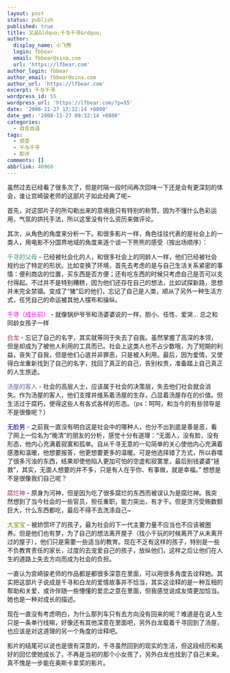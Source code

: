 ```yaml
---
layout: post
status: publish
published: true
title: 又品&ldquo;千与千寻&rdquo;
author:
  display_name: 小飞熊
  login: fbbear
  email: fbbear@sina.com
  url: 'https://lfbear.com'
author_login: fbbear
author_email: fbbear@sina.com
author_url: 'https://lfbear.com'
excerpt: 千与千寻
wordpress_id: 55
wordpress_url: 'https://lfbear.com/?p=55'
date: '2008-11-27 17:32:14 +0800'
date_gmt: '2008-11-27 09:32:14 +0800'
categories:
  - 自言自语
tags:
  - 感受
  - 千与千寻
  - 影评
comments: []
abbrlink: 40960
---
```

<p>虽然过去已经看了很多次了，但是时隔一段时间再次回味一下还是会有更深刻的体会，谁让宫崎骏老师的这部片子如此经典了呢~</p>
<p><!--more-->首先，对这部片子的所勾勒出来的意境我只有特别的称赞。因为不懂什么色彩运用，气氛的烘托手法，所以这里没有什么资历来做评论。</p>
<p>其次，从角色的角度来分析一下。和很多影片一样，角色往往代表的是社会上的一类人，用电影不分国界地域的角度来逐个谈一下熊熊的感受（按出场顺序）：</p>
<p><span style="color: #339966;">千寻的父母</span> - 已经被社会化的人，和很多社会上的同龄人一样，他们已经被社会规约出了特定的形状。比如变换了环境，首先去考虑的是与自己生活关系紧密的事情：便利商店的位置，买东西是否方便；还有吃东西的时候只考虑自己是否可以支付得起。不过并不是特别糟糕，因为他们还存在自己的想法，比如试探新路，思想并未完全禁锢。变成了&ldquo;猪&rdquo;后的他们，忘记了自己是人类，顺从了另外一种生活方式，任凭自己的命运被其他人摆布和操纵。</p>
<p><span style="color: #ff00ff;">千寻（成长前）</span> - 就像锅炉爷爷和汤婆婆说的一样，胆小、任性、爱哭&hellip; 总之和同龄女孩子一样</p>
<p><span style="color: #993366;">白龙</span> -&nbsp;忘记了自己的名字，其实就等同于失去了自我。虽然掌握了高深的本领，但是却成为了被他人利用的工具而已。社会上这类人也不占少数哦，为了短期的利益，丧失了自我，但是他们心底并非罪恶，只是被人利用。最后，因为爱情，又使得白龙重新找到了自己的名字，找回了真正的自己，告别权贵，准备踏上自己真正的人生旅途。</p>
<p><span style="color: #666699;">汤屋的客人</span> - 社会的高层人士，应该属于社会的决策层，失去他们社会就会消失。作为汤屋的客人，他们支撑并维系着汤屋的生存，凸显着汤屋存在的价值。但生活过于腐朽，使得这些人有各式各样的形态。（ps：呵呵，和当今的有些领导是不是很像呢？）</p>
<p><span style="color: #000080;">无脸男</span> - 之前我一直没有明白这是社会中的哪种人，也分不出到底是善是恶，看了网上一位名为&ldquo;晚清&rdquo;的朋友的分析，感觉十分有道理：&ldquo;无面人，没有脸，没有形态，他内心充满着寂寞和孤单。自从千寻无意的一句简单的关心使他内心充满着感激和温暖，他想要报答，他更想要更多的温暖。可是他选择错了方式，所以吞噬了很多污浊的东西，结果却使他陷入更加可怕的空虚和寂寞里，最后别钱婆婆&ldquo;拯救&rdquo;，其实，无面人想要的并不多，只是有人在乎你、有事做，就是幸福。&rdquo; 想想是不是很像我们自己呢？</p>
<p><span style="color: #993366;">腐烂神</span> - 原身为河神，但是因为吃了很多腐烂的东西而被误认为是腐烂神。我突然想到了当今社会的一些官员，担任重职，能力突出，有才干。但是贪污受贿数额巨大，什么东西都吃，最后不得不去洗涤自己~</p>
<p><span style="color: #808000;">大宝宝</span> - 被娇惯坏了的孩子，最为社会的下一代主要力量不应当也不应该被圈养。但是他们也有梦，为了自己的想法离开屋子（找小千玩的时候离开了从未离开过的屋子），他们只是需要一些适当的教育。现在不乏有这样的孩子，特别是一些不负教育责任的家长，过度的去宠爱自己的孩子，放纵他们，这样之后让他们在人生的道路上失去方向而成为社会的负担。</p>
<p>一直认为宫崎骏老师的作品都是都很多深意在里面，可以用很多角度去诠释她。其实把这部片子说成是千寻和白龙的爱情故事并不恰当，其实这诠释的是一种互相的帮助和关爱，或许伴随一些懵懂的爱恋之意在里面，但我感觉说成友情更加恰当。她也是一种对成长的描述。</p>
<p>现在一直没有考虑明白，为什么那列车只有去方向没有回来的呢？难道是在说人生只是一条单行线嘛，好像还有其他深意在里面吧，另外白龙载着千寻回到了汤屋，也应该是对这道理的另一个角度的诠释吧。</p>
<p>影片的结尾可以说也是很有深意的，千寻虽然回到的现实的生活，但这段经历和美好的回忆使她成长了，不再是当初的那个小女孩了，另外白龙也找到了自己未来。真不愧是一步能在奥斯卡拿奖的影片。</p>
